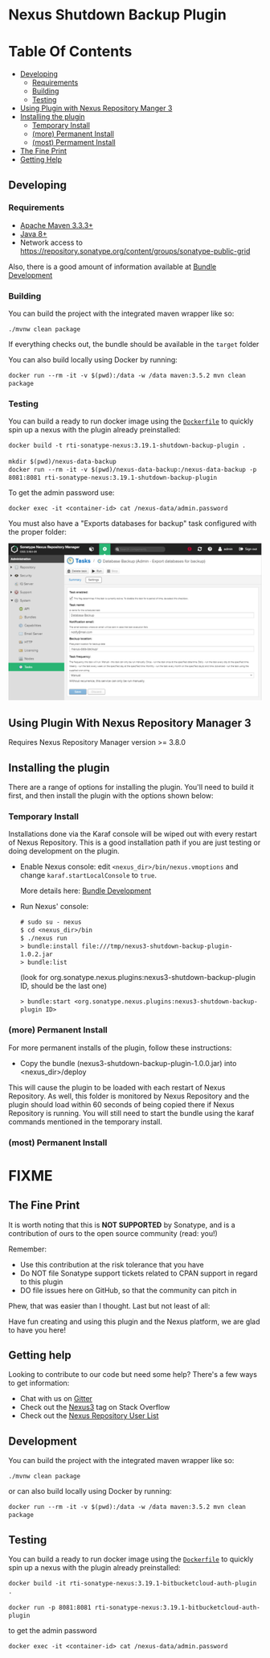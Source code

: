 <!--

    Sonatype Nexus (TM) Open Source Version
    Copyright (c) 2018-present Sonatype, Inc.
    All rights reserved. Includes the third-party code listed at http://links.sonatype.com/products/nexus/oss/attributions.

    This program and the accompanying materials are made available under the terms of the Eclipse Public License Version 1.0,
    which accompanies this distribution and is available at http://www.eclipse.org/legal/epl-v10.html.

    Sonatype Nexus (TM) Professional Version is available from Sonatype, Inc. "Sonatype" and "Sonatype Nexus" are trademarks
    of Sonatype, Inc. Apache Maven is a trademark of the Apache Software Foundation. M2eclipse is a trademark of the
    Eclipse Foundation. All other trademarks are the property of their respective owners.

-->
# Nexus Shutdown Backup Plugin

# Table Of Contents
* [Developing](#developing)
   * [Requirements](#requirements)
   * [Building](#building)
   * [Testing](#testing)
* [Using Plugin with Nexus Repository Manger 3](#using-plugin-with-nexus-repository-manager-3)
* [Installing the plugin](#installing-the-plugin)
   * [Temporary Install](#temporary-install)
   * [(more) Permanent Install](#more-permanent-install)
   * [(most) Permament Install](#most-permanent-install)
* [The Fine Print](#the-fine-print)
* [Getting Help](#getting-help)

## Developing

### Requirements

* [Apache Maven 3.3.3+](https://maven.apache.org/install.html)
* [Java 8+](http://www.oracle.com/technetwork/java/javase/downloads/jdk8-downloads-2133151.html)
* Network access to https://repository.sonatype.org/content/groups/sonatype-public-grid

Also, there is a good amount of information available at [Bundle Development](https://help.sonatype.com/display/NXRM3/Bundle+Development)

### Building

You can build the project with the integrated maven wrapper like so:

```shell
./mvnw clean package
```

If everything checks out, the bundle should be available in the `target` folder

You can also build locally using Docker by running:

```shell
docker run --rm -it -v $(pwd):/data -w /data maven:3.5.2 mvn clean package
```

### Testing

You can build a ready to run docker image using the [`Dockerfile`](Dockerfile) to quickly spin up a nexus with the plugin already preinstalled:

```shell
docker build -t rti-sonatype-nexus:3.19.1-shutdown-backup-plugin .

mkdir $(pwd)/nexus-data-backup
docker run --rm -it -v $(pwd)/nexus-data-backup:/nexus-data-backup -p 8081:8081 rti-sonatype-nexus:3.19.1-shutdown-backup-plugin
```

To get the admin password use:

```shell
docker exec -it <container-id> cat /nexus-data/admin.password
```

You must also have a "Exports databases for backup" task configured with the proper folder:

![setup](setup.png)

## Using Plugin With Nexus Repository Manager 3

Requires Nexus Repository Manager version >= 3.8.0

## Installing the plugin

There are a range of options for installing the plugin. You'll need to build it first, and
then install the plugin with the options shown below:

### Temporary Install

Installations done via the Karaf console will be wiped out with every restart of Nexus Repository. This is a
good installation path if you are just testing or doing development on the plugin.

* Enable Nexus console: edit `<nexus_dir>/bin/nexus.vmoptions` and change `karaf.startLocalConsole`  to `true`.

  More details here: [Bundle Development](https://help.sonatype.com/display/NXRM3/Bundle+Development+Overview)

* Run Nexus' console:
  ```
  # sudo su - nexus
  $ cd <nexus_dir>/bin
  $ ./nexus run
  > bundle:install file:///tmp/nexus3-shutdown-backup-plugin-1.0.2.jar
  > bundle:list
  ```
  (look for org.sonatype.nexus.plugins:nexus3-shutdown-backup-plugin ID, should be the last one)
  ```
  > bundle:start <org.sonatype.nexus.plugins:nexus3-shutdown-backup-plugin ID>
  ```

### (more) Permanent Install

For more permanent installs of the plugin, follow these instructions:

* Copy the bundle (nexus3-shutdown-backup-plugin-1.0.0.jar) into <nexus_dir>/deploy

This will cause the plugin to be loaded with each restart of Nexus Repository. As well, this folder is monitored
by Nexus Repository and the plugin should load within 60 seconds of being copied there if Nexus Repository
is running. You will still need to start the bundle using the karaf commands mentioned in the temporary install.

### (most) Permanent Install
# FIXME

## The Fine Print

It is worth noting that this is **NOT SUPPORTED** by Sonatype, and is a contribution of ours
to the open source community (read: you!)

Remember:

* Use this contribution at the risk tolerance that you have
* Do NOT file Sonatype support tickets related to CPAN support in regard to this plugin
* DO file issues here on GitHub, so that the community can pitch in

Phew, that was easier than I thought. Last but not least of all:

Have fun creating and using this plugin and the Nexus platform, we are glad to have you here!

## Getting help

Looking to contribute to our code but need some help? There's a few ways to get information:

* Chat with us on [Gitter](https://gitter.im/sonatype/nexus-developers)
* Check out the [Nexus3](http://stackoverflow.com/questions/tagged/nexus3) tag on Stack Overflow
* Check out the [Nexus Repository User List](https://groups.google.com/a/glists.sonatype.com/forum/?hl=en#!forum/nexus-users)


## Development

You can build the project with the integrated maven wrapper like so:

```shell
./mvnw clean package
```

or can also build locally using Docker by running:

```shell
docker run --rm -it -v $(pwd):/data -w /data maven:3.5.2 mvn clean package
```

## Testing

You can build a ready to run docker image using the [`Dockerfile`](Dockerfile) to quickly spin up a nexus with the plugin already preinstalled:

```shell
docker build -it rti-sonatype-nexus:3.19.1-bitbucketcloud-auth-plugin .

docker run -p 8081:8081 rti-sonatype-nexus:3.19.1-bitbucketcloud-auth-plugin
```

to get the admin password

```shell
docker exec -it <container-id> cat /nexus-data/admin.password
```